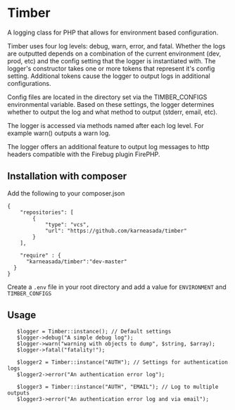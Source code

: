 # Timber
A logging class for PHP that allows for environment based
configuration.

Timber uses four log
levels: debug, warn, error, and fatal.  Whether the
logs are outputted depends on a combination of the
current environment (dev, prod, etc) and the config
setting that the logger is instantiated with.  The
logger's constructor takes one or more tokens that
represent it's config setting.  Additional tokens cause
the logger to output logs in additional configurations.

Config files are located in the directory set via the
TIMBER_CONFIGS environmental variable.  Based on
these settings, the logger determines whether to output
the log and what method to output (stderr, email, etc).

The logger is accessed via methods named after each
log level.  For example warn() outputs a
warn log.

The logger offers an additional feature to output log
messages to http headers compatible with the Firebug
plugin FirePHP.

## Installation with composer
Add the following to your composer.json
```
{
    "repositories": [
        {
            "type": "vcs",
            "url": "https://github.com/karneasada/timber"
        }
    ],

    "require" : {
      "karneasada/timber":"dev-master"
  }
}
```

Create a ```.env``` file in your root directory and add a value for ```ENVIRONMENT``` and ```TIMBER_CONFIGS```

## Usage
```
   $logger = Timber::instance(); // Default settings
   $logger->debug("A simple debug log");
   $logger->warn("warning with objects to dump", $string, $array);
   $logger->fatal("fatality!");

   $logger2 = Timber::instance("AUTH"); // Settings for authentication logs
   $logger2->error("An authentication error log");

   $logger3 = Timber::instance("AUTH", "EMAIL"); // Log to multiple outputs
   $logger3->error("An authentication error log and via email");
```
